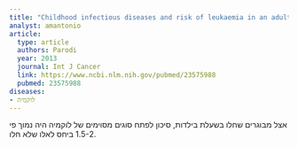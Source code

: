 ```yaml
---
title: "Childhood infectious diseases and risk of leukaemia in an adult population"
analyst: amantonio
article:
  type: article
  authors: Parodi
  year: 2013
  journal: Int J Cancer
  link: https://www.ncbi.nlm.nih.gov/pubmed/23575988
  pubmed: 23575988
diseases:
- לוקמיה
---
```


אצל מבוגרים שחלו בשעלת בילדות, סיכון לפתח סוגים מסוימים של לוקמיה היה נמוך פי 1.5-2 ביחס לאלו שלא חלו.
